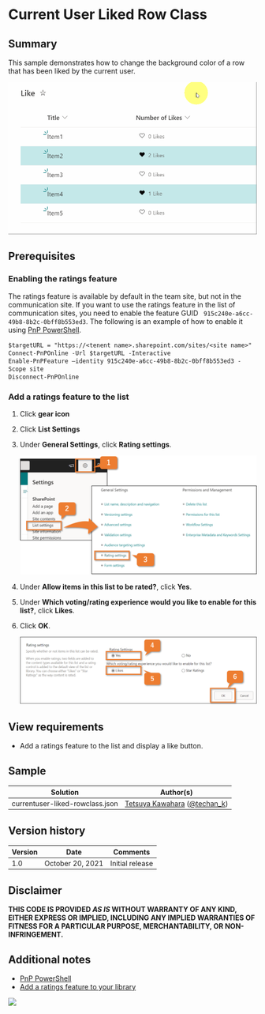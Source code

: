 # Current User Liked Row Class

## Summary
This sample demonstrates how to change the background color of a row that has been liked by the current user.

![screenshot of the sample](./assets/screenshot.gif)

## Prerequisites
### Enabling the ratings feature
The ratings feature is available by default in the team site, but not in the communication site. If you want to use the ratings feature in the list of communication sites, you need to enable the feature GUID ` 915c240e-a6cc-49b8-8b2c-0bff8b553ed3`. The following is an example of how to enable it using [PnP PowerShell](https://pnp.github.io/powershell).

```
$targetURL = "https://<tenent name>.sharepoint.com/sites/<site name>"
Connect-PnPOnline -Url $targetURL -Interactive
Enable-PnPFeature –identity 915c240e-a6cc-49b8-8b2c-0bff8b553ed3 -Scope site
Disconnect-PnPOnline
```

### Add a ratings feature to the list
1. Click **gear icon**
2. Click **List Settings**
3. Under **General Settings**, click **Rating settings**.

   ![screenshot of how to add the ratings feature](./assets/add_ratings_1.png)

4. Under **Allow items in this list to be rated?**, click **Yes**.
5. Under **Which voting/rating experience would you like to enable for this list?**, click **Likes**.
6. Click **OK**.

   ![screenshot of how to add the ratings feature](./assets/add_ratings_2.png)

## View requirements

- Add a ratings feature to the list and display a like button.

## Sample

Solution|Author(s)
--------|---------
currentuser-liked-rowclass.json | [Tetsuya Kawahara](https://github.com/tecchan1107) ([@techan_k](https://twitter.com/techan_k))

## Version history

Version |Date             |Comments
--------|-----------------|--------------------------------
1.0     |October 20, 2021 |Initial release

## Disclaimer
**THIS CODE IS PROVIDED *AS IS* WITHOUT WARRANTY OF ANY KIND, EITHER EXPRESS OR IMPLIED, INCLUDING ANY IMPLIED WARRANTIES OF FITNESS FOR A PARTICULAR PURPOSE, MERCHANTABILITY, OR NON-INFRINGEMENT.**

## Additional notes
- [PnP PowerShell](https://pnp.github.io/powershell)
- [Add a ratings feature to your library](https://support.microsoft.com/en-us/office/add-a-ratings-feature-to-your-library-5901fcfd-19ca-4f27-a65f-284654298552)

<img src="https://pnptelemetry.azurewebsites.net/list-formatting/view-samples/currentuser-liked-rowclass" />